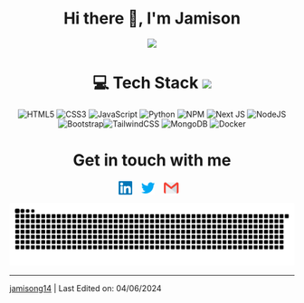 <h1 align="center"> Hi there 👋, I'm Jamison</h1>

<p align="center">
	<a href="https://github.com/jamisong14">
		<img src="https://readme-typing-svg.herokuapp.com/?lines=Web Applications;Indie Hacker">
	</a>
</p>

# <div align="center">💻 Tech Stack <img src = "https://media2.giphy.com/media/QssGEmpkyEOhBCb7e1/giphy.gif?cid=ecf05e47a0n3gi1bfqntqmob8g9aid1oyj2wr3ds3mg700bl&rid=giphy.gif" width = 32px><div>

<div align="center">

![HTML5](https://img.shields.io/badge/html5-%23E34F26.svg?style=for-the-badge&logo=html5&logoColor=white) ![CSS3](https://img.shields.io/badge/css3-%231572B6.svg?style=for-the-badge&logo=css3&logoColor=white) ![JavaScript](https://img.shields.io/badge/javascript-%23323330.svg?style=for-the-badge&logo=javascript&logoColor=%23F7DF1E) ![Python](https://img.shields.io/badge/python-darkblue.svg?style=for-the-badge&logo=python&logoColor=white) ![NPM](https://img.shields.io/badge/NPM-6DA55F.svg?style=for-the-badge&logo=npm&logoColor=white) ![Next JS](https://img.shields.io/badge/Next-black?style=for-the-badge&logo=next.js&logoColor=white) ![NodeJS](https://img.shields.io/badge/node.js-6DA55F?style=for-the-badge&logo=node.js&logoColor=white) ![Bootstrap](https://img.shields.io/badge/bootstrap-%23430098.svg?style=for-the-badge&logo=bootstrap&logoColor=white)![TailwindCSS](https://img.shields.io/badge/tailwindcss-%2338B2AC.svg?style=for-the-badge&logo=tailwind-css&logoColor=white) ![MongoDB](https://img.shields.io/badge/MongoDB-%234ea94b.svg?style=for-the-badge&logo=mongodb&logoColor=white) ![Docker](https://img.shields.io/badge/docker-%230db7ed.svg?style=for-the-badge&logo=docker&logoColor=white)

</div>

<div align="center">
  <h1><b>Get in touch with me </b></h1>
</div>

<p align="center">
    <a href="https://www.linkedin.com/in/jamisongrudem/" target="_blank"><img align="center" alt="Jamison Grudem | Linkedin" width="24px" src="https://github.com/SatYu26/SatYu26/blob/master/Assets/Linkedin.svg" /></a> &nbsp;&nbsp;
    <a href="https://www.x.com/jamison_grudem/" target="_blank"><img align="center" alt="Jamison Grudem | Twitter" width="24px" src="https://github.com/SatYu26/SatYu26/blob/master/Assets/Twitter.svg" /></a> &nbsp;&nbsp;
    <a href="mailto:jamisongrudem@gmail.com" ><img align="center" alt="Jamison Grudem | Gmail" width="26px" src="https://github.com/SatYu26/SatYu26/blob/master/Assets/Gmail.svg" /></a> &nbsp;&nbsp;
</p>

<p align="center">
  <img src="https://github.com/StefanosSt/StefanosSt/blob/main/github-user-contribution.svg" alt="snake">
</p>

---

[jamisong14](https://github.com/jamisong14) | Last Edited on: 04/06/2024
